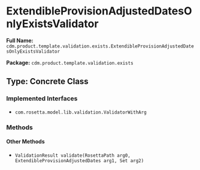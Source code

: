 # ExtendibleProvisionAdjustedDatesOnlyExistsValidator

**Full Name:** `cdm.product.template.validation.exists.ExtendibleProvisionAdjustedDatesOnlyExistsValidator`

**Package:** `cdm.product.template.validation.exists`

## Type: Concrete Class

### Implemented Interfaces

- `com.rosetta.model.lib.validation.ValidatorWithArg`

### Methods

#### Other Methods

- `ValidationResult validate(RosettaPath arg0, ExtendibleProvisionAdjustedDates arg1, Set arg2)`

